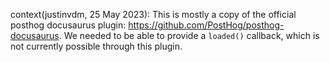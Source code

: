 context(justinvdm, 25 May 2023): This is mostly a copy of the official posthog docusaurus plugin: https://github.com/PostHog/posthog-docusaurus. We needed to be able to provide a `loaded()` callback, which is not currently possible through this plugin.
